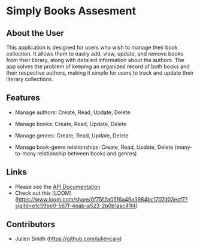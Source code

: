 # Simply Books Assesment 




## About the User

This application is designed for users who wish to manage their book collection. It allows them to easily add, view, update, and remove books from their library, along with detailed information about the authors. The app solves the problem of keeping an organized record of both books and their respective authors, making it simple for users to track and update their literary collections.

## Features
- Manage authors: Create, Read, Update, Delete
- Manage books: Create, Read, Update, Delete

- Manage genres: Create, Read, Update, Delete
- Manage book-genre relationships: Create, Read, Update, Delete (many-to-many relationship between books and genres)



## Links
- Please see the [API Documentation](https://documenter.getpostman.com/view/33976888/2sAYQXpYcK)
- Check out this [LOOM] (https://www.loom.com/share/0f75f2a05f6a49a3984bc1707d03ecf7?sigitd=e1c59be0-567f-4eab-a523-2b0b1aac41f4)



## Contributors
- Julien Smith (https://github.com/juliencain)



